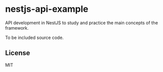 # nestjs-api-example

API development in NestJS to study and practice the main concepts of the framework.

To be included source code.

## License

MIT

